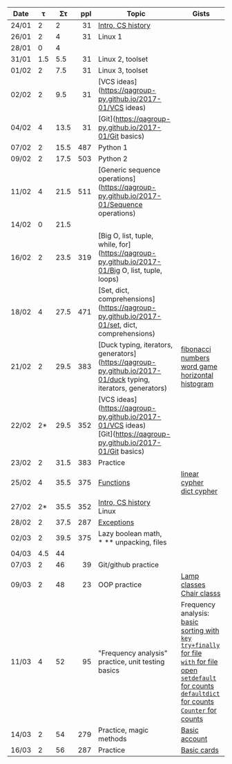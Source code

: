 Date  | τ   | Στ   | ppl | Topic | Gists
----- | --- | ---- | --: | ----- | -----
24/01 | 2   | 2    | 31  | [Intro, CS history](https://qagroup-py.github.io/2017-01/Intro)
26/01 | 2   | 4    | 31  | Linux 1
28/01 | 0   | 4    |     |
31/01 | 1.5 | 5.5  | 31  | Linux 2, toolset
01/02 | 2   | 7.5  | 31  | Linux 3, toolset
02/02 | 2   | 9.5  | 31  | [VCS ideas](https://qagroup-py.github.io/2017-01/VCS ideas)
04/02 | 4   | 13.5 | 31  | [Git](https://qagroup-py.github.io/2017-01/Git basics)
07/02 | 2   | 15.5 | 487 | Python 1
09/02 | 2   | 17.5 | 503 | Python 2
11/02 | 4   | 21.5 | 511 | [Generic sequence operations](https://qagroup-py.github.io/2017-01/Sequence operations)
14/02 | 0   | 21.5 |     |
16/02 | 2   | 23.5 | 319 | [Big O, list, tuple, while, for](https://qagroup-py.github.io/2017-01/Big O, list, tuple, loops)
18/02 | 4   | 27.5 | 471 | [Set, dict, comprehensions](https://qagroup-py.github.io/2017-01/set, dict, comprehensions)
21/02 | 2   | 29.5 | 383 | [Duck typing, iterators, generators](https://qagroup-py.github.io/2017-01/duck typing, iterators, generators) | [fibonacci numbers](https://github.com/qagroup-py/2017-01/blob/master/fib.py)<br/>[word game](https://github.com/qagroup-py/2017-01/blob/master/word_game.py)<br/>[horizontal histogram](https://github.com/qagroup-py/2017-01/blob/master/histohram.py)
22/02 | 2*  | 29.5 | 352 | [VCS ideas](https://qagroup-py.github.io/2017-01/VCS ideas) <br/>[Git](https://qagroup-py.github.io/2017-01/Git basics)
23/02 | 2   | 31.5 | 383 | Practice
25/02 | 4   | 35.5 | 375 | [Functions](https://qagroup-py.github.io/2017-01/functions) | [linear cypher](https://github.com/qagroup-py/2017-01/blob/master/cypher_linear.py) <br/>[dict cypher](https://github.com/qagroup-py/2017-01/blob/master/cypher_dict.py)
27/02 | 2*  | 35.5 | 352 | [Intro, CS history](https://qagroup-py.github.io/2017-01/Intro) <br/> Linux
28/02 | 2   | 37.5 | 287 | [Exceptions](https://qagroup-py.github.io/2017-01/exceptions)
02/03 | 2   | 39.5 | 375 | Lazy boolean math, <br/>\* \*\* unpacking, files
04/03 | 4.5 | 44   |     |
07/03 | 2   | 46   | 39  | Git/github practice
09/03 | 2   | 48   | 23  | OOP practice | [Lamp classes](https://github.com/qagroup-py/2017-01/blob/master/OOP_practice_Lamp.py) <br/> [Chair classs](https://github.com/qagroup-py/2017-01/blob/master/OOP_practice_Chair.py)
11/03 | 4   | 52   | 95  | "Frequency analysis" practice, unit testing basics | Frequency analysis: <br/> [basic](https://github.com/qagroup-py/2017-01/blob/master/frequency_analysis/frequency_analysis_basic.py) <br/> [sorting with `key`](https://github.com/qagroup-py/2017-01/blob/master/frequency_analysis/frequency_analysis_key_sort.py) <br/> [`try+finally` for file](https://github.com/qagroup-py/2017-01/blob/master/frequency_analysis/frequency_analysis_try_finally.py) <br/> [`with` for file open](https://github.com/qagroup-py/2017-01/blob/master/frequency_analysis/frequency_analysis_with.py) <br/> [`setdefault` for counts](https://github.com/qagroup-py/2017-01/blob/master/frequency_analysis/frequency_analysis_setdefault.py) <br/> [`defaultdict` for counts](https://github.com/qagroup-py/2017-01/blob/master/frequency_analysis/frequency_analysis_defaultdict.py) <br/> [`Counter` for counts](https://github.com/qagroup-py/2017-01/blob/master/frequency_analysis/frequency_analysis.py) <br/>
14/03 | 2   | 54   | 279 | Practice, magic methods | [Basic account](https://github.com/qagroup-py/2017-01/blob/master/accounts.py)
16/03 | 2   | 56   | 287 | Practice | [Basic cards](https://github.com/qagroup-py/2017-01/blob/master/cards.py)
